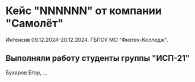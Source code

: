 # Кейс "NNNNNN" от компании "Самолёт"
Интенсив 09.12.2024-20.12.2024. ГБПОУ МО "Физтех-Колледж".
## Выполняли работу студенты группы "ИСП-21"
Бухаров Егор, ...
